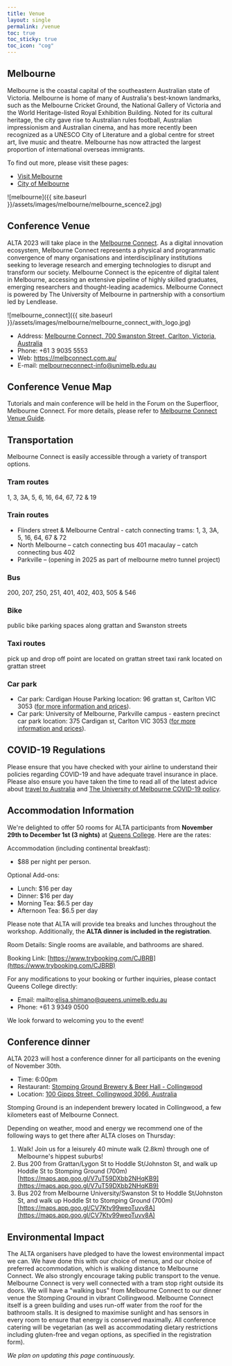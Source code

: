 ```yaml
---
title: Venue
layout: single
permalink: /venue
toc: true
toc_sticky: true
toc_icon: "cog"
---
```


## Melbourne
Melbourne is the coastal capital of the southeastern Australian state of Victoria. Melbourne is home of many of Australia's best-known landmarks, such as the Melbourne Cricket Ground, the National Gallery of Victoria and the World Heritage-listed Royal Exhibition Building. Noted for its cultural heritage, the city gave rise to Australian rules football, Australian impressionism and Australian cinema, and has more recently been recognized as a UNESCO City of Literature and a global centre for street art, live music and theatre. Melbourne has now attracted the largest proportion of international overseas immigrants.

To find out more, please visit these pages:
- [Visit Melbourne](https://www.visitmelbourne.com/nz)
- [City of Melbourne](https://www.melbourne.vic.gov.au/about-melbourne/for-visitors/Pages/for-visitors.aspx)

![melbourne]({{ site.baseurl }}/assets/images/melbourne/melbourne_scence2.jpg)

## Conference Venue
ALTA 2023 will take place in the [Melbourne Connect](https://melbconnect.com.au/). As a digital innovation ecosystem, Melbourne Connect represents a physical and programmatic convergence of many organisations and interdisciplinary institutions seeking to leverage research and emerging technologies to disrupt and transform our society. Melbourne Connect is the epicentre of digital talent in Melbourne, accessing an extensive pipeline of highly skilled graduates, emerging researchers and thought-leading academics. Melbourne Connect is powered by The University of Melbourne in partnership with a consortium led by Lendlease.

![melbourne_connect]({{ site.baseurl }}/assets/images/melbourne/melbourne_connect_with_logo.jpg)

- Address: [Melbourne Connect, 700 Swanston Street, Carlton, Victoria, Australia](https://maps.app.goo.gl/ewGqK24FNhwLhCJG9)
- Phone: +61 3 9035 5553
- Web: <https://melbconnect.com.au/>
- E-mail: <melbourneconnect-info@unimelb.edu.au>

## Conference Venue Map

Tutorials and main conference will be held in the Forum on the Superfloor, Melbourne Connect. For more details, please refer to [Melbourne Connect Venue Guide](https://melbconnect.com.au/uploads/images/UOM27522-Melbourne-Connect-Event-Spaces-Low-Res.pdf).

## Transportation
Melbourne Connect is easily accessible through a variety of transport options.

### Tram routes
1, 3, 3A, 5, 6, 16, 64, 67, 72 & 19

### Train routes
- Flinders street & Melbourne Central - catch connecting trams: 1, 3, 3A, 5, 16, 64, 67 & 72
- North Melbourne – catch connecting bus 401 macaulay – catch connecting bus 402
- Parkville – (opening in 2025 as part of melbourne metro tunnel project)

### Bus
200, 207, 250, 251, 401, 402, 403, 505 & 546

### Bike
public bike parking spaces along grattan and Swanston streets

### Taxi routes
pick up and drop off point are located on grattan street taxi rank located on grattan street

### Car park
- Car park: Cardigan House Parking  location: 96 grattan st, Carlton VIC 3053 ([for more information and prices](https://en.parkopedia.com.au/parking/station/cardigan_house/3053/carlton/?arriving=202202092030&leaving=202202092230)). 
- Car park: University of Melbourne, Parkville campus - eastern precinct car park location: 375 Cardigan st, Carlton VIC 3053 ([for more information and prices](https://en.parkopedia.com.au/parking/carpark/university_of_melbourne_parkville_campus_eastern_precinct_car_park/3053/carlton/?arriving=202202092030&leaving=202202092230)).



## COVID-19 Regulations 

Please ensure that you have checked with your airline to understand their policies regarding COVID-19 and have adequate travel insurance in place. Please also ensure you have taken the time to read all of the latest advice about [travel to Australia](https://www.homeaffairs.gov.au/covid19) and [The University of Melbourne COVID-19 policy](https://www.unimelb.edu.au/coronavirus).


## Accommodation Information
We're delighted to offer 50 rooms for ALTA participants from **November 29th to December 1st (3 nights)** at [Queens College](https://queens.unimelb.edu.au/). Here are the rates:

Accommodation (including continental breakfast): 
- $88 per night per person.

Optional Add-ons:
- Lunch: $16 per day
- Dinner: $16 per day
- Morning Tea: $6.5 per day
- Afternoon Tea: $6.5 per day

Please note that ALTA will provide tea breaks and lunches throughout the workshop. Additionally, the **ALTA dinner is included in the registration**.

Room Details: Single rooms are available, and bathrooms are shared.

Booking Link: [https://www.trybooking.com/CJBRB](https://www.trybooking.com/CJBRB)

For any modifications to your booking or further inquiries, please contact Queens College directly:
- Email: mailto:elisa.shimano@queens.unimelb.edu.au
- Phone: +61 3 9349 0500

We look forward to welcoming you to the event!


## Conference dinner
ALTA 2023 will host a conference dinner for all participants on the evening of November 30th. 
- Time: 6:00pm
- Restaurant: [Stomping Ground Brewery & Beer Hall - Collingwood](https://www.stompingground.beer/pages/collingwood)
- Location: [100 Gipps Street, Collingwood 3066, Australia](https://maps.app.goo.gl/FMCnybhFz2qBJVRm9)

Stomping Ground is an independent brewery located in Collingwood, a few kilometers east of Melbourne Connect.

Depending on weather, mood and energy we recommend one of the following ways to get there after ALTA closes on Thursday:
1. Walk! Join us for a leisurely 40 minute walk (2.8km) through one of Melbourne's hippest suburbs!
2. Bus 200 from Grattan/Lygon St to Hoddle St/Johnston St, and walk up Hoddle St to Stomping Ground (700m)
   [https://maps.app.goo.gl/V7uT59DXbb2NHqKB9](https://maps.app.goo.gl/V7uT59DXbb2NHqKB9)
3. Bus 202 from Melbourne University/Swanston St to Hoddle St/Johnston St, and walk up Hoddle St to Stomping Ground (700m)
   [https://maps.app.goo.gl/CV7Ktv99weoTuvv8A](https://maps.app.goo.gl/CV7Ktv99weoTuvv8A)

## Environmental Impact
The ALTA organisers have pledged to have the lowest environmental impact we can. We have done this with our choice of menus, and our choice of preferred accommodation, which is walking distance to Melbourne Connect. We also strongly encourage taking public transport to the venue. Melbourne Connect is very well connected with a tram stop right outside its doors. We will have a "walking bus" from Melbourne Connect to our dinner venue the Stomping Ground in vibrant Collingwood. Melbourne Connect itself is a green building and uses run-off water from the roof for the bathroom stalls. It is designed to maximise sunlight and has sensors in every room to ensure that energy is conserved maximally. All conference catering will be vegetarian (as well as accommodating dietary restrictions including gluten-free and vegan options, as specified in the registration form).

<!-- ## Childcare
Please check with the specific hotel where you plan to stay for childcare support. -->


*We plan on updating this page continuously.* 

